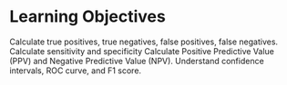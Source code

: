 # Learning Objectives
Calculate true positives, true negatives, false positives, false negatives.
Calculate sensitivity and specificity
Calculate Positive Predictive Value (PPV) and Negative Predictive Value (NPV).
Understand confidence intervals, ROC curve, and F1 score.
